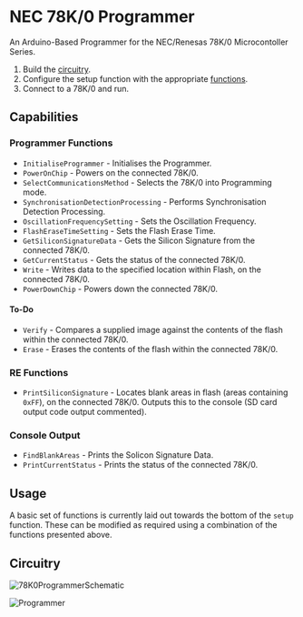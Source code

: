 # NEC 78K/0 Programmer
An Arduino-Based Programmer for the NEC/Renesas 78K/0 Microcontoller Series.

1. Build the [circuitry](#circuitry).
2. Configure the setup function with the appropriate [functions](#capabilities).
3. Connect to a 78K/0 and run.

## Capabilities

### Programmer Functions
- ```InitialiseProgrammer``` - Initialises the Programmer.
- ```PowerOnChip``` - Powers on the connected 78K/0.
- ```SelectCommunicationsMethod``` - Selects the 78K/0 into Programming mode.
- ```SynchronisationDetectionProcessing``` - Performs Synchronisation Detection Processing.
- ```OscillationFrequencySetting``` - Sets the Oscillation Frequency.
- ```FlashEraseTimeSetting``` - Sets the Flash Erase Time.
- ```GetSiliconSignatureData``` - Gets the Silicon Signature from the connected 78K/0.
- ```GetCurrentStatus``` - Gets the status of the connected 78K/0.
- ```Write``` - Writes data to the specified location within Flash, on the connected 78K/0.
- ```PowerDownChip``` - Powers down the connected 78K/0.

#### To-Do
- ```Verify``` - Compares a supplied image against the contents of the flash within the connected 78K/0.
- ```Erase``` - Erases the contents of the flash within the connected 78K/0.

### RE Functions
- ```PrintSiliconSignature``` - Locates blank areas in flash (areas containing ```0xFF```), on the connected 78K/0. Outputs this to the console (SD card output code output commented).

### Console Output
- ```FindBlankAreas``` - Prints the Solicon Signature Data.
- ```PrintCurrentStatus``` - Prints the status of the connected 78K/0.

## Usage
A basic set of functions is currently laid out towards the bottom of the ```setup``` function. These can be modified as required using a combination of the functions presented above.

## Circuitry
![78K0ProgrammerSchematic](https://github.com/user-attachments/assets/8c9592f7-980f-4928-a4e6-9960cc3ada82)

![Programmer](https://github.com/user-attachments/assets/9eb82d6f-0c51-472b-aa00-cde0c601fff3)
